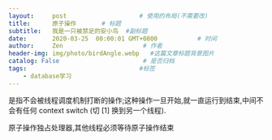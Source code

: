 ```yaml
---
layout:     post                    # 使用的布局(不需要改)
title:      原子操作       # 标题
subtitle:   我是一只被禁足的安小鸟  #副标题
date:       2020-03-25  00:00:01 GMT+0800           # 时间
author:     Zen                      # 作者
header-img: img/photo/birdAngle.webp   #这篇文章标题背景图片
catalog: False                       # 是否归档
tags:                               #标签
    - database学习
---
```



是指不会被线程调度机制打断的操作;这种操作一旦开始,就一直运行到结束,中间不会有任何 context switch (切 [1] 换到另一个线程).

原子操作独占处理器,其他线程必须等待原子操作结束
